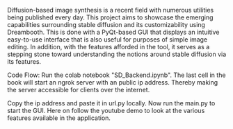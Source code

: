 Diffusion-based image synthesis is a recent field with numerous utilities being
published every day. This project aims to showcase the emerging capabilities
surrounding stable diffusion and its customizability using Dreambooth. This is
done with a PyQt-based GUI that displays an intuitive easy-to-use interface that
is also useful for purposes of simple image editing. In addition, with the features
afforded in the tool, it serves as a stepping stone toward understanding the notions
around stable diffusion via its features.

Code Flow:
Run the colab notebook "SD_Backend.ipynb". The last cell in the book will start an ngrok server with an public ip address.
Thereby making the server accessible for clients over the internet.

Copy the ip address and paste it in url.py locally.
Now run the main.py to start the GUI.
Here on follow the youtube demo to look at the various features available in the application.